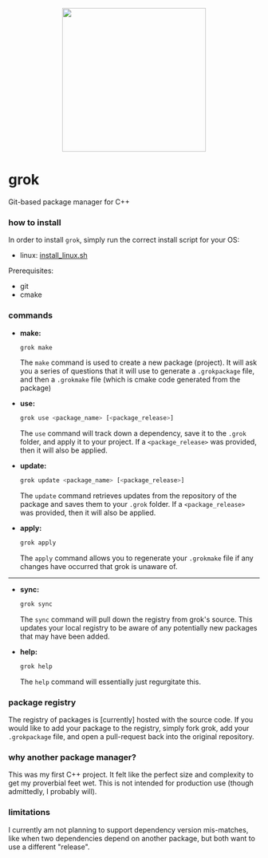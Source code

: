 <p align=center>
    <img src=https://i.imgur.com/yv6bndF.png width=288/>
</p>

# grok
Git-based package manager for C++

### how to install
In order to install `grok`, simply run the correct install script for your OS:

- linux: [install_linux.sh](https://github.com/fyrware/grok/blob/master/scripts/install_linux.sh)

Prerequisites:
- git
- cmake

### commands
- **make:**
  ```bash
  grok make
  ```
  The `make` command is used to create a new package (project). It will ask you a series of questions that it will use 
  to generate a `.grokpackage` file, and then a `.grokmake` file (which is cmake code generated from the package)
  
- **use:**
  ```bash
  grok use <package_name> [<package_release>]
  ```
  The `use` command will track down a dependency, save it to the `.grok` folder, and apply it to your project. If a 
  `<package_release>` was provided, then it will also be applied.

- **update:**
  ```bash
  grok update <package_name> [<package_release>]
  ```
  The `update` command retrieves updates from the repository of the package and saves them to your `.grok` folder. If a 
  `<package_release>` was provided, then it will also be applied.

- **apply:**
  ```bash
  grok apply
  ```
  The `apply` command allows you to regenerate your `.grokmake` file if any changes have occurred that grok is unaware 
  of.

---

- **sync:** 
  ```bash
  grok sync
  ```
  The `sync` command will pull down the registry from grok's source. This updates your local registry to be aware of any 
  potentially new packages that may have been added.

- **help:**
  ```bash
  grok help
  ```
  The `help` command will essentially just regurgitate this.
  
### package registry
The registry of packages is [currently] hosted with the source code. If you would like to add your package to the 
registry, simply fork grok, add your `.grokpackage` file, and open a pull-request back into the original repository.

### why another package manager?
This was my first C++ project. It felt like the perfect size and complexity to get my proverbial feet wet. This is not 
intended for production use (though admittedly, I probably will).

### limitations
I currently am not planning to support dependency version mis-matches, like when two dependencies depend on another package, but both want to use a different "release".
